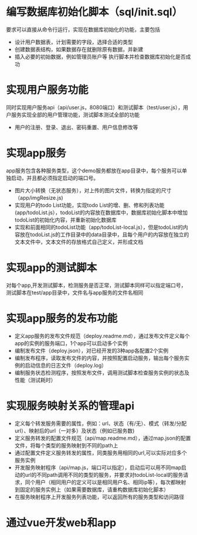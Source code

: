 
# 编写数据库初始化脚本（sql/init.sql）
要求可以直接从命令行运行，实现在数据库初始化的功能，主要包括
- 设计用户数据表，计划需要的字段，选择合适的类型
- 创建数据表结构，如果数据存在就删除原有数据，并新建
- 插入必要的初始数据，例如管理员账户等
执行脚本并检查数据库初始化是否成功

# 实现用户服务功能
同时实现用户服务api（api/user.js，8080端口）和测试脚本（test/user.js），用户服务实现全部的用户管理功能，测试脚本测试全部的功能
- 用户的注册、登录、退出、密码重置、用户信息修改等
# 实现app服务
app服务包含各种服务类型，这个demo服务都放在app目录中，每个服务可以单独启动，并且都必须指定启动的端口号。
- 图片大小转换（无状态服务），对上传的图片文件，转换为指定的尺寸（app/imgResize.js)
- 实现用户的todo List功能，实现todo List的增、删、修和列表功能(app/todoList.js），todoList的内容放在数据库中，数据库初始化脚本中增加todoList的初始化内容，并重新初始化数据库
- 实现和前面相同的todoList功能（app/todoList-local.js），但是todoList的内容放在todoList.js的工作目录中的data目录中，且每个用户的内容放在独立的文本文件中，文本文件的存放格式自己定义，并形成文档
# 实现app的测试脚本
对每个app,开发测试脚本，检测服务是否正常，测试脚本同样可以指定端口号，测试脚本在test/app目录中，文件名与app服务的文件名相同
# 实现app服务的发布功能
- 定义app服务的发布文件规范（deploy.readme.md），通过发布文件定义每个app的实例的服务端口，1个app可以启动多个实例
- 编制发布文件（deploy.json），对已经开发的3种app各配置2个实例
- 编制发布程序，读取发布文件的内容，并按照配置启动服务，输出每个服务实例的启动信息的日志文件（deploy.log）
- 编制服务状态检测程序，按照发布文件，调用测试脚本检查服务实例的状态及性能（测试耗时）
# 实现服务映射关系的管理api
- 定义每个转发服务需要的属性，例如：url、状态（有/无）、模式（转发/分配url）、映射后的url（一对多）及状态（例如已服务数)
- 定义服务转发的配置文件规范（api/map.readme.md），通过map.json的配置文件，将每个类型的服务映射到不同的path上
- 通过配置文件定义服务转发的属性，同类服务用相同的url,可以实际对应多个服务实例
- 开发服务映射程序（api/map.js，端口可以指定），启动后可以用不同map启动的url的不同path调用不同的类型的服务，并要求对todoList-local的服务请求，同个用户（相同用户的定义可以是相同用户名、相同ip等），每次都映射到固定的服务实例上（如果需要数据库，请重构数据库初始化脚本）
- 在服务映射程序上开发服务列表功能，可以返回所有的服务类型和访问路径

# 通过vue开发web和app